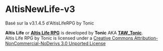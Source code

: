 # AltisNewLife-v3
Basé sur la v3.1.4.5 d'AltisLifeRPG by Tonic

<b>Altis Life</b> or <b><a href="http://www.altisliferpg.com">Altis Life RPG</a></b> is developed by <b>Tonic</b> AKA <b><a href="https://github.com/TAWTonic">TAW_Tonic</a></b>.<br>
Altis Life RPG by Tonic is licensed under a <a href="http://creativecommons.org/licenses/by-nc-nd/3.0/deed.en_US">Creative Commons Attribution-NonCommercial-NoDerivs 3.0 Unported License</a>
